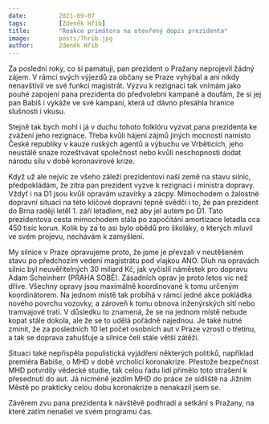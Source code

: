 ```yaml
---
date:         2021-09-07
tags:         [Zdeněk Hřib]
title:        "Reakce primátora na otevřený dopis prezidenta"
image: 	      posts/7hrib.jpg
author:       Zdeněk Hřib
---
```


Za poslední roky, co si pamatuji, pan prezident o Pražany neprojevil žádný zájem. V rámci svých výjezdů za občany se Praze vyhýbal a ani nikdy nenavštívil ve své funkci magistrát. Výzvu k rezignaci tak vnímám jako pouhé zapojení pana prezidenta do předvolební kampaně a doufám, že si jej pan Babiš i vykáže ve své kampani, která už dávno přesáhla hranice slušnosti i vkusu.

Stejně tak bych mohl i já v duchu tohoto folklóru vyzvat pana prezidenta ke zvážení jeho rezignace. Třeba kvůli hájení zájmů jiných mocností namísto České republiky v kauze ruských agentů a výbuchu ve Vrběticích, jeho neustálé snaze rozeštvávat společnost nebo kvůli neschopnosti dodat národu sílu v době koronavirové krize.

Když už ale nejvíc ze všeho záleží prezidentovi naší země na stavu silnic, předpokládám, že zítra pan prezident vyzve k rezignaci i ministra dopravy. Vždyť i na D1 jsou kvůli opravám uzavírky a zácpy. Mimochodem o žalostné dopravní situaci na této klíčové dopravní tepně svědčí i to, že pan prezident do Brna raději letěl 1. září letadlem, než aby jel autem po D1. Tato prezidentova cesta mimochodem stála po započítání amortizace letadla cca 450 tisíc korun. Kolik by za to asi bylo obědů pro školáky, o kterých mluvil ve svém projevu, nechávám k zamyšlení.

My silnice v Praze opravujeme proto, že jsme je převzali v neutěšeném stavu po předchozím vedení magistrátu pod vlajkou ANO. Dluh na opravách silnic byl neuvěřitelných 30 miliard Kč, jak vyčíslil náměstek pro dopravu Adam Scheinherr (PRAHA SOBĚ). Zásadních oprav je proto letos víc než dříve. Všechny opravy jsou maximálně koordinované k tomu určeným koordinátorem. Na jednom místě tak probíhá v rámci jedné akce pokládka nového povrchu vozovky, a zároveň k tomu obnova inženýrských sítí nebo tramvajové trati. V důsledku to znamená, že se na jednom místě nebude kopat stále dokola, ale že se to udělá pořádně najednou. Je také nutné zmínit, že za posledních 10 let počet osobních aut v Praze vzrostl o třetinu, a tak se doprava zahušťuje a silnice čelí stále větší zátěži.

Situaci také nepřispěla populistická vyjádření některých politiků, například premiéra Babiše, o MHD v době vrcholící koronakrize. Přestože bezpečnost MHD potvrdily vědecké studie, tak celou řadu lidí přimělo toto strašení k přesednutí do aut. Já nicméně jezdím MHD do práce ze sídliště na Jižním Městě po prakticky celou dobu koronakrize a nenakazil jsem se. 

Závěrem zvu pana prezidenta k návštěvě podhradí a setkání s Pražany, na které zatím nenašel ve svém programu čas.

